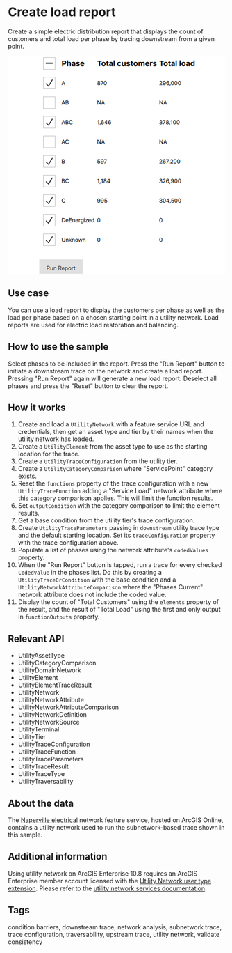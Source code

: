 # Create load report

Create a simple electric distribution report that displays the count of customers and total load per phase by tracing downstream from a given point.

![](screenshot.png)

## Use case

You can use a load report to display the customers per phase as well as the load per phase based on a chosen starting point in a utility network. Load reports are used for electric load restoration and balancing.

## How to use the sample

Select phases to be included in the report. Press the "Run Report" button to initiate a downstream trace on the network and create a load report. Pressing "Run Report" again will generate a new load report. Deselect all phases and press the "Reset" button to clear the report.

## How it works

1. Create and load a `UtilityNetwork` with a feature service URL and credentials, then get an asset type and tier by their names when the utility network has loaded.
2. Create a `UtilityElement` from the asset type to use as the starting location for the trace.
3. Create a `UtilityTraceConfiguration` from the utility tier.
4. Create a `UtilityCategoryComparison` where "ServicePoint" category exists.
5. Reset the `functions` property of the trace configuration with a new `UtilityTraceFunction` adding a "Service Load" network attribute where this category comparison applies. This will limit the function results.
6. Set `outputCondition` with the category comparison to limit the element results.
7. Get a base condition from the utility tier's trace configuration.
8. Create `UtilityTraceParameters` passing in `downstream` utility trace type and the default starting location. Set its `traceConfiguration` property with the trace configuration above.
9. Populate a list of phases using the network attribute's `codedValues` property.
10. When the "Run Report" button is tapped, run a trace for every checked `CodedValue` in the phases list. Do this by creating a `UtilityTraceOrCondition` with the base condition and a `UtilityNetworkAttributeComparison` where the "Phases Current" network attribute does not include the coded value.
11. Display the count of "Total Customers" using the `elements` property of the result, and the result of "Total Load" using the first and only output in `functionOutputs` property.

## Relevant API

* UtilityAssetType
* UtilityCategoryComparison
* UtilityDomainNetwork
* UtilityElement
* UtilityElementTraceResult
* UtilityNetwork
* UtilityNetworkAttribute
* UtilityNetworkAttributeComparison
* UtilityNetworkDefinition
* UtilityNetworkSource
* UtilityTerminal
* UtilityTier
* UtilityTraceConfiguration
* UtilityTraceFunction
* UtilityTraceParameters
* UtilityTraceResult
* UtilityTraceType
* UtilityTraversability

## About the data

The [Naperville electrical](https://sampleserver7.arcgisonline.com/server/rest/services/UtilityNetwork/NapervilleElectric/FeatureServer) network feature service, hosted on ArcGIS Online, contains a utility network used to run the subnetwork-based trace shown in this sample.

## Additional information

Using utility network on ArcGIS Enterprise 10.8 requires an ArcGIS Enterprise member account licensed with the [Utility Network user type extension](https://enterprise.arcgis.com/en/portal/latest/administer/windows/license-user-type-extensions.htm#ESRI_SECTION1_41D78AD9691B42E0A8C227C113C0C0BF). Please refer to the [utility network services documentation](https://enterprise.arcgis.com/en/server/latest/publish-services/windows/utility-network-services.htm).

## Tags

condition barriers, downstream trace, network analysis, subnetwork trace, trace configuration, traversability, upstream trace, utility network, validate consistency
